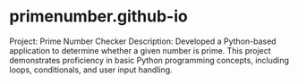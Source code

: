 # primenumber.github-io
Project: Prime Number Checker  Description: Developed a Python-based application to determine whether a given number is prime. This project demonstrates proficiency in basic Python programming concepts, including loops, conditionals, and user input handling.
